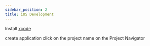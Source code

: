 ```yaml
---
sidebar_position: 2
title: iOS Development
---
```


Install [xcode](https://developer.apple.com/xcode/)

create application
click on the project name on the  Project Navigator
